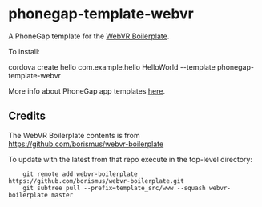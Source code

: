 # phonegap-template-webvr


A PhoneGap template for the [WebVR Boilerplate](https://github.com/borismus/webvr-boilerplate).

To install:

   cordova create hello com.example.hello HelloWorld --template phonegap-template-webvr
   
More info about PhoneGap app templates [here](https://cordova.apache.org/docs/en/latest/guide/cli/template.html).


## Credits

The WebVR Boilerplate contents is from https://github.com/borismus/webvr-boilerplate

To update with the latest from that repo execute in the top-level directory:

        git remote add webvr-boilerplate https://github.com/borismus/webvr-boilerplate.git
        git subtree pull --prefix=template_src/www --squash webvr-boilerplate master
